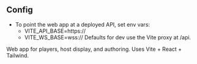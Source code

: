 ## Config

- To point the web app at a deployed API, set env vars:
	- VITE_API_BASE=https://<your-worker-domain>
	- VITE_WS_BASE=wss://<your-worker-domain>
	Defaults for dev use the Vite proxy at /api.

Web app for players, host display, and authoring. Uses Vite + React + Tailwind.
